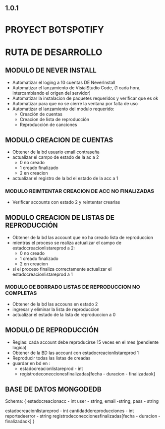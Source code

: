 ## 1.0.1
# PROYECT BOTSPOTIFY
# RUTA DE DESARROLLO

## MODULO DE NEVER INSTALL
* Automatizar el loging a 10 cuentas DE NeverInstall 
* Automatizar el lanzamiento de VisialStudio Code, (1 cada hora, intercambiando el origen del servidor)
* Automatizar la instalacion de paquetes requeridos y verificar que es ok
* Automatizar para que no se cierre la ventana por falta de uso
* Automatizar el lanzamiento del modulo requerido:
  - Creación de cuentas
  - Creacion de lista de reproducción
  - Reproducción de canciones

## MODULO CREACION DE CUENTAS
* Obtener de la bd usuario email contraseña
* actualizar el campo de estado de la ac a 2
  - 0 no creado
  - 1 creado finalizado
  - 2 en creacion
* actualizar el registro de la bd el estado de   la acc a 1
### MODULO REIMTENTAR CREACION DE ACC  NO FINALIZADAS
* Verificar accounts con estado 2 y reintentar crearlas

## MODULO CREACION DE LISTAS DE REPRODUCCIÓN
* Obtener de la bd las account que no ha creado lista de reproduccion
* mientras el proceso se realiza actualizar el campo de estadocreacionlistareprod a 2:
  - 0 no creado
  - 1 creado finalizado
  - 2 en creacion
* si el proceso finaliza correctamente actualizar el estadocreacionlistareprod a 1
### MODULO DE BORRADO LISTAS DE REPRODUCCION NO COMPLETAS
  * Obtener de la bd las accouns en estado 2
  * ingresar y eliminar la lista de reproduccion 
  * actualizar el estado de la lista de reproduccion a 0

## MODULO DE REPRODUCCIÓN

* Reglas: cada account debe reproducirse 15 veces en el mes (pendiente logica)
* Obtener de la BD las account con estadocreacionlistareprod 1 
* Reproducir todas las listas de creadas 
* guardar en bd en : 
   - estadocreacionlistareprod - int
   - registrodeconeccionesfinalizadas[fecha - duracion - finalizadaok]

## BASE DE DATOS MONGODEDB
Schema:
{
estadocreacionacc - int
user - string,
email -string,
pass - string

estadocreacionlistareprod - int
cantidaddereproducciones - int
reportedeerror - string
registrodeconeccionesfinalizadas[fecha - duracion - finalizadaok]
}


